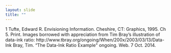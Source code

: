 ```yaml
---
layout: slide
title: ""
---
```


<section data-background-image="assets/images/Slide30.png" data-background-size="90%" data-background-position="center"></section>

<section markdown="1">  
1 Tufte, Edward R. Envisioning Information. Cheshire, CT: Graphics, 1995. Ch 5. Print.
Images borrowed with appreciation from Tim Bray’s illustration of data-ink ratio: http://www.tbray.org/ongoing/When/200x/2003/03/13/Data-Ink  
Bray, Tim. “The Data-Ink Ratio Example" ongoing.  Web. 7 Oct. 2014.
</section>